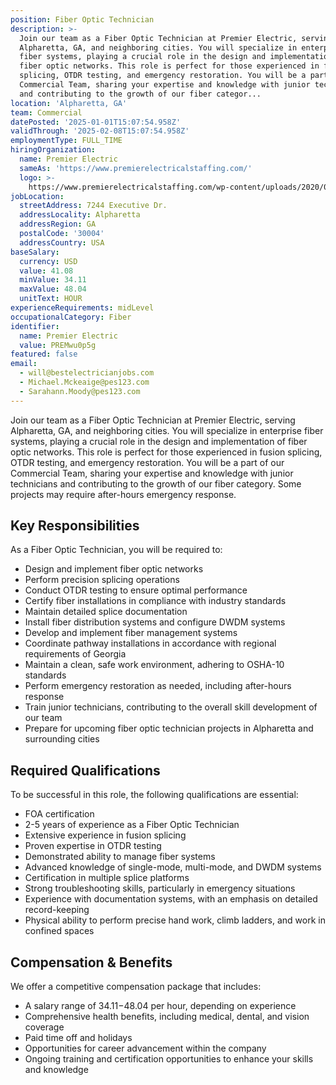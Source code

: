 ```yaml
---
position: Fiber Optic Technician
description: >-
  Join our team as a Fiber Optic Technician at Premier Electric, serving
  Alpharetta, GA, and neighboring cities. You will specialize in enterprise
  fiber systems, playing a crucial role in the design and implementation of
  fiber optic networks. This role is perfect for those experienced in fusion
  splicing, OTDR testing, and emergency restoration. You will be a part of our
  Commercial Team, sharing your expertise and knowledge with junior technicians
  and contributing to the growth of our fiber categor...
location: 'Alpharetta, GA'
team: Commercial
datePosted: '2025-01-01T15:07:54.958Z'
validThrough: '2025-02-08T15:07:54.958Z'
employmentType: FULL_TIME
hiringOrganization:
  name: Premier Electric
  sameAs: 'https://www.premierelectricalstaffing.com/'
  logo: >-
    https://www.premierelectricalstaffing.com/wp-content/uploads/2020/05/Premier-Electrical-Staffing-logo.png
jobLocation:
  streetAddress: 7244 Executive Dr.
  addressLocality: Alpharetta
  addressRegion: GA
  postalCode: '30004'
  addressCountry: USA
baseSalary:
  currency: USD
  value: 41.08
  minValue: 34.11
  maxValue: 48.04
  unitText: HOUR
experienceRequirements: midLevel
occupationalCategory: Fiber
identifier:
  name: Premier Electric
  value: PREMwu0p5g
featured: false
email:
  - will@bestelectricianjobs.com
  - Michael.Mckeaige@pes123.com
  - Sarahann.Moody@pes123.com
---
```




Join our team as a Fiber Optic Technician at Premier Electric, serving Alpharetta, GA, and neighboring cities. You will specialize in enterprise fiber systems, playing a crucial role in the design and implementation of fiber optic networks. This role is perfect for those experienced in fusion splicing, OTDR testing, and emergency restoration. You will be a part of our Commercial Team, sharing your expertise and knowledge with junior technicians and contributing to the growth of our fiber category. Some projects may require after-hours emergency response. 

## Key Responsibilities

As a Fiber Optic Technician, you will be required to:

- Design and implement fiber optic networks
- Perform precision splicing operations
- Conduct OTDR testing to ensure optimal performance
- Certify fiber installations in compliance with industry standards
- Maintain detailed splice documentation
- Install fiber distribution systems and configure DWDM systems
- Develop and implement fiber management systems
- Coordinate pathway installations in accordance with regional requirements of Georgia
- Maintain a clean, safe work environment, adhering to OSHA-10 standards
- Perform emergency restoration as needed, including after-hours response
- Train junior technicians, contributing to the overall skill development of our team
- Prepare for upcoming fiber optic technician projects in Alpharetta and surrounding cities

## Required Qualifications

To be successful in this role, the following qualifications are essential:

- FOA certification
- 2-5 years of experience as a Fiber Optic Technician
- Extensive experience in fusion splicing
- Proven expertise in OTDR testing
- Demonstrated ability to manage fiber systems
- Advanced knowledge of single-mode, multi-mode, and DWDM systems
- Certification in multiple splice platforms
- Strong troubleshooting skills, particularly in emergency situations
- Experience with documentation systems, with an emphasis on detailed record-keeping
- Physical ability to perform precise hand work, climb ladders, and work in confined spaces

## Compensation & Benefits

We offer a competitive compensation package that includes:

- A salary range of $34.11-$48.04 per hour, depending on experience
- Comprehensive health benefits, including medical, dental, and vision coverage
- Paid time off and holidays
- Opportunities for career advancement within the company
- Ongoing training and certification opportunities to enhance your skills and knowledge